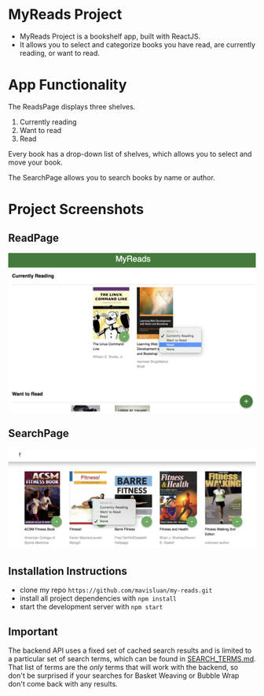# MyReads Project

- MyReads Project is a bookshelf app, built with ReactJS. 
- It allows you to select and categorize books you have read, are currently reading, or want to read. 


# App Functionality
The ReadsPage displays three shelves.

1. Currently reading
2. Want to read
3. Read 

Every book has a drop-down list of shelves, which allows you to select and move your book. 

The SearchPage allows you to search books by name or author. 


# Project Screenshots
## ReadPage
![](src/icons/read-page.png )

## SearchPage
![](src/icons/search-result.png)


## Installation Instructions

* clone my repo `https://github.com/mavisluan/my-reads.git`
* install all project dependencies with `npm install`
* start the development server with `npm start`


## Important
The backend API uses a fixed set of cached search results and is limited to a particular set of search terms, which can be found in [SEARCH_TERMS.md](SEARCH_TERMS.md). That list of terms are the _only_ terms that will work with the backend, so don't be surprised if your searches for Basket Weaving or Bubble Wrap don't come back with any results.


